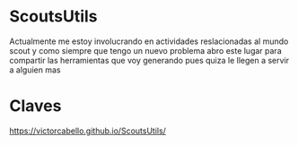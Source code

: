 # ScoutsUtils

Actualmente me estoy involucrando en actividades reslacionadas al mundo scout y como siempre que tengo un nuevo problema abro este lugar para compartir las herramientas que voy generando pues quiza le llegen a servir a alguien mas

# Claves
https://victorcabello.github.io/ScoutsUtils/
